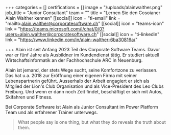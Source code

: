 +++
categories = []
certifications = []
image = "/uploads/alainwalther.png"
job_title = "Junior Consultant"
team = ""
title = "Lernen Sie den Cosoianer Alain Walther kennen"
[[social]]
icon = "ti-email"
link = "mailto:alain.walther@corporatesoftware.ch"
[[social]]
icon = "teams-icon"
link = "https://teams.microsoft.com/l/chat/0/0?users=alain.walther@corporatesoftware.ch"
[[social]]
icon = "ti-linkedin"
link = "https://www.linkedin.com/in/alain-walther-6ba30816a/"

+++
Alain ist seit Anfang 2023 Teil des Corporate Software Teams. Davor war er fünf Jahre als Ausbildner im Kundendienst tätig. Er studiert aktuell Wirtschaftsinformatik an der Fachhochschule ARC in Neuenburg.

Alain ist jemand, der stets Wege sucht, seine Komfortzone zu verlassen. Das hat u.a. 2018 zur Eröffnung einer eigenen Firma mit seiner Lebenspartnerin geführt. Ausserhalb der Arbeit engagiert er sich als Mitglied der Lion's Club Organisation und als Vice-President des Leo Clubs Freiburg. Und wenn er dann noch Zeit findet, beschäftigt er sich mit Autos, Skifahren und Fitness.

Bei Corporate Software ist Alain als Junior Consultant im Power Platform Team und als erfahrener Trainer unterwegs.

> What people say is one thing, but what they do reveals the truth about them.